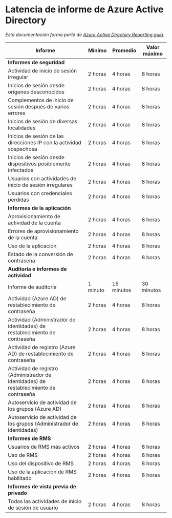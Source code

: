 <properties
   pageTitle="Azure Active Directory Reporting latencia | Microsoft Azure"
   description="Cantidad de tiempo necesario para los informes de eventos para mostrarse en Azure Active Directory"
   services="active-directory"
   documentationCenter=""
   authors="dhanyahk"
   manager="femila"
   editor=""/>

<tags
   ms.service="active-directory"
   ms.devlang="na"
   ms.topic="article"
   ms.tgt_pltfrm="na"
   ms.workload="identity"
   ms.date="03/07/2016"
   ms.author="dhanyahk"/>

# <a name="azure-active-directory-report-latencies"></a>Latencia de informe de Azure Active Directory

*Esta documentación forma parte de [Azure Active Directory Reporting guía](active-directory-reporting-guide.md).*

Informe                                                  | Mínimo  | Promedio    | Valor máximo
------------------------------------------------------- | -------- | ---------- | ----------
**Informes de seguridad**                                    |          |            |
Actividad de inicio de sesión irregular                              | 2 horas  | 4 horas    | 8 horas
Inicios de sesión desde orígenes desconocidos                           | 2 horas  | 4 horas    | 8 horas
Complementos de inicio de sesión después de varios errores                        | 2 horas  | 4 horas    | 8 horas
Inicios de sesión de diversas localidades                      | 2 horas  | 4 horas    | 8 horas
Inicios de sesión de las direcciones IP con la actividad sospechosa     | 2 horas  | 4 horas    | 8 horas
Inicios de sesión desde dispositivos posiblemente infectados                 | 2 horas  | 4 horas    | 8 horas
Usuarios con actividades de inicio de sesión irregulares                   | 2 horas  | 4 horas    | 8 horas
Usuarios con credenciales perdidas                           | 2 horas  | 4 horas    | 8 horas
**Informes de la aplicación**                                 |          |            |
Aprovisionamiento de actividad de la cuenta                           | 2 horas  | 4 horas    | 8 horas
Errores de aprovisionamiento de la cuenta                             | 2 horas  | 4 horas    | 8 horas
Uso de la aplicación                                       | 2 horas  | 4 horas    | 8 horas
Estado de la conversión de contraseña                                | 2 horas  | 4 horas    | 8 horas
**Auditoría e informes de actividad**                            |          |            |
Informe de auditoría                                            | 1 minuto | 15 minutos | 30 minutos
Actividad (Azure AD) de restablecimiento de contraseña                      | 2 horas  | 4 horas    | 8 horas
Actividad (Administrador de identidades) de restablecimiento de contraseña              | 2 horas  | 4 horas    | 8 horas
Actividad de registro (Azure AD) de restablecimiento de contraseña         | 2 horas  | 4 horas    | 8 horas
Actividad de registro (Administrador de identidades) de restablecimiento de contraseña | 2 horas  | 4 horas    | 8 horas
Autoservicio de actividad de los grupos (Azure AD)                 | 2 horas  | 4 horas    | 8 horas
Autoservicio de actividad de los grupos (Administrador de identidades)         | 2 horas  | 4 horas    | 8 horas
**Informes de RMS**                                         |          |            |
Usuarios de RMS más activos                                   | 2 horas  | 4 horas    | 8 horas
Uso de RMS                                               | 2 horas  | 4 horas    | 8 horas
Uso del dispositivo de RMS                                        | 2 horas  | 4 horas    | 8 horas
Uso de la aplicación de RMS habilitado                           | 2 horas  | 4 horas    | 8 horas
**Informes de vista previa de privado**                             |          |            |
Todas las actividades de inicio de sesión de usuario                               | 2 horas  | 4 horas    | 8 horas

